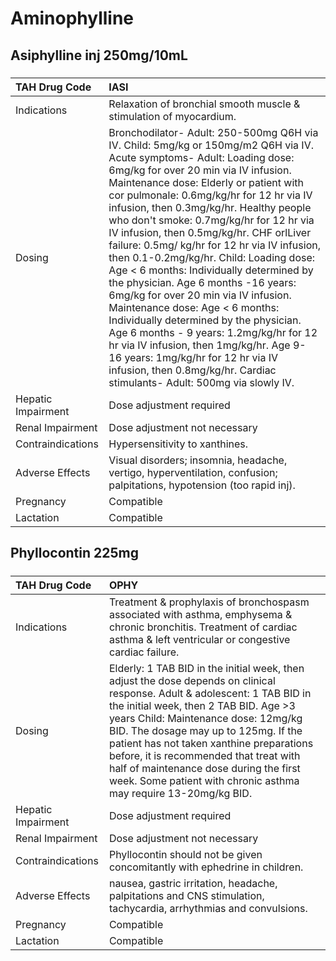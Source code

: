 # Aminophylline

## Asiphylline inj 250mg/10mL

##### 

| TAH Drug Code      | IASI                                                                                                                                                                                                                                                                                                                                                                                                                                                                                                                                                                                                                                                                                                                                                                                                                                                                                             |
|:-------------------|:-------------------------------------------------------------------------------------------------------------------------------------------------------------------------------------------------------------------------------------------------------------------------------------------------------------------------------------------------------------------------------------------------------------------------------------------------------------------------------------------------------------------------------------------------------------------------------------------------------------------------------------------------------------------------------------------------------------------------------------------------------------------------------------------------------------------------------------------------------------------------------------------------|
| Indications        | Relaxation of bronchial smooth muscle & stimulation of myocardium.                                                                                                                                                                                                                                                                                                                                                                                                                                                                                                                                                                                                                                                                                                                                                                                                                               |
| Dosing             | Bronchodilator- Adult: 250-500mg Q6H via IV. Child: 5mg/kg or 150mg/m2 Q6H via IV. Acute symptoms- Adult: Loading dose: 6mg/kg for over 20 min via IV infusion. Maintenance dose: Elderly or patient with cor pulmonale: 0.6mg/kg/hr for 12 hr via IV infusion, then 0.3mg/kg/hr. Healthy people who don't smoke: 0.7mg/kg/hr for 12 hr via IV infusion, then 0.5mg/kg/hr. CHF orlLiver failure: 0.5mg/ kg/hr for 12 hr via IV infusion, then 0.1-0.2mg/kg/hr. Child: Loading dose: Age < 6 months: Individually determined by the physician. Age 6 months -16 years: 6mg/kg for over 20 min via IV infusion. Maintenance dose: Age < 6 months: Individually determined by the physician. Age 6 months - 9 years: 1.2mg/kg/hr for 12 hr via IV infusion, then 1mg/kg/hr. Age 9- 16 years: 1mg/kg/hr for 12 hr via IV infusion, then 0.8mg/kg/hr. Cardiac stimulants- Adult: 500mg via slowly IV. |
| Hepatic Impairment | Dose adjustment required                                                                                                                                                                                                                                                                                                                                                                                                                                                                                                                                                                                                                                                                                                                                                                                                                                                                         |
| Renal Impairment   | Dose adjustment not necessary                                                                                                                                                                                                                                                                                                                                                                                                                                                                                                                                                                                                                                                                                                                                                                                                                                                                    |
| Contraindications  | Hypersensitivity to xanthines.                                                                                                                                                                                                                                                                                                                                                                                                                                                                                                                                                                                                                                                                                                                                                                                                                                                                   |
| Adverse Effects    | Visual disorders; insomnia, headache, vertigo, hyperventilation, confusion; palpitations, hypotension (too rapid inj).                                                                                                                                                                                                                                                                                                                                                                                                                                                                                                                                                                                                                                                                                                                                                                           |
| Pregnancy          | Compatible                                                                                                                                                                                                                                                                                                                                                                                                                                                                                                                                                                                                                                                                                                                                                                                                                                                                                       |
| Lactation          | Compatible                                                                                                                                                                                                                                                                                                                                                                                                                                                                                                                                                                                                                                                                                                                                                                                                                                                                                       |

## Phyllocontin 225mg

##### 

| TAH Drug Code      | OPHY                                                                                                                                                                                                                                                                                                                                                                                                                                                   |
|:-------------------|:-------------------------------------------------------------------------------------------------------------------------------------------------------------------------------------------------------------------------------------------------------------------------------------------------------------------------------------------------------------------------------------------------------------------------------------------------------|
| Indications        | Treatment & prophylaxis of bronchospasm associated with asthma, emphysema & chronic bronchitis. Treatment of cardiac asthma & left ventricular or congestive cardiac failure.                                                                                                                                                                                                                                                                          |
| Dosing             | Elderly: 1 TAB BID in the initial week, then adjust the dose depends on clinical response. Adult & adolescent: 1 TAB BID in the initial week, then 2 TAB BID. Age >3 years Child: Maintenance dose: 12mg/kg BID. The dosage may up to 125mg. If the patient has not taken xanthine preparations before, it is recommended that treat with half of maintenance dose during the first week. Some patient with chronic asthma may require 13-20mg/kg BID. |
| Hepatic Impairment | Dose adjustment required                                                                                                                                                                                                                                                                                                                                                                                                                               |
| Renal Impairment   | Dose adjustment not necessary                                                                                                                                                                                                                                                                                                                                                                                                                          |
| Contraindications  | Phyllocontin should not be given concomitantly with ephedrine in children.                                                                                                                                                                                                                                                                                                                                                                             |
| Adverse Effects    | nausea, gastric irritation, headache, palpitations and CNS stimulation, tachycardia, arrhythmias and convulsions.                                                                                                                                                                                                                                                                                                                                      |
| Pregnancy          | Compatible                                                                                                                                                                                                                                                                                                                                                                                                                                             |
| Lactation          | Compatible                                                                                                                                                                                                                                                                                                                                                                                                                                             |

